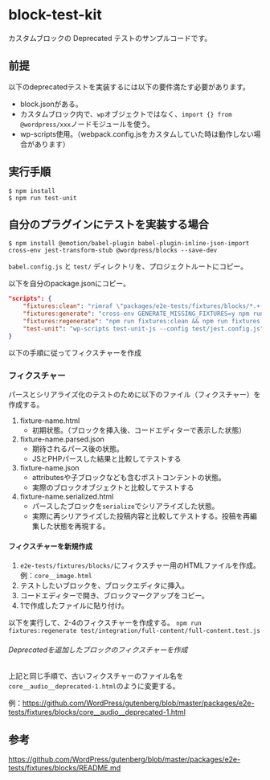 # block-test-kit
カスタムブロックの Deprecated テストのサンプルコードです。

## 前提
以下のdeprecatedテストを実装するには以下の要件満たす必要があります。
- block.jsonがある。
- カスタムブロック内で、`wp`オブジェクトではなく、`import {} from @wordpress/xxx`ノードモジュールを使う。
- wp-scripts使用。（webpack.config.jsをカスタムしていた時は動作しない場合があります）

## 実行手順
`$ npm install`  
`$ npm run test-unit`

## 自分のプラグインにテストを実装する場合
`$ npm install @emotion/babel-plugin babel-plugin-inline-json-import cross-env jest-transform-stub @wordpress/blocks --save-dev`

`babel.config.js` と `test/` ディレクトリを、プロジェクトルートにコピー。

以下を自分のpackage.jsonにコピー。
```package.json
"scripts": {
	"fixtures:clean": "rimraf \"packages/e2e-tests/fixtures/blocks/*.+(json|serialized.html)\"",
	"fixtures:generate": "cross-env GENERATE_MISSING_FIXTURES=y npm run test-unit",
	"fixtures:regenerate": "npm run fixtures:clean && npm run fixtures:generate",
	"test-unit": "wp-scripts test-unit-js --config test/jest.config.js"
}	
```

以下の手順に従ってフィクスチャーを作成

### フィクスチャー

パースとシリアライズ化のテストのために以下のファイル（フィクスチャー）を作成する。

1. fixture-name.html 
    - 初期状態。（ブロックを挿入後、コードエディターで表示した状態）
3. fixture-name.parsed.json
    - 期待されるパース後の状態。
    - JSとPHPパースした結果と比較してテストする
5. fixture-name.json
    - attributesや子ブロックなども含むポストコンテントの状態。
    - 実際のブロックオブジェクトと比較してテストする
7. fixture-name.serialized.html
    - パースしたブロックを`serialize`でシリアライズした状態。
    - 実際に再シリアライズした投稿内容と比較してテストする。投稿を再編集した状態を再現する。

#### フィクスチャーを新規作成

1. `e2e-tests/fixtures/blocks/`にフィクスチャー用のHTMLファイルを作成。例：`core__image.html`
2. テストしたいブロックを、ブロックエディタに挿入。
3. コードエディターで開き、ブロックマークアップをコピー。
4. 1で作成したファイルに貼り付け。

以下を実行して、2-4のフィクスチャーを作成する。
`npm run fixtures:regenerate test/integration/full-content/full-content.test.js`


###### Deprecatedを追加したブロックのフィクスチャーを作成
上記と同じ手順で、古いフィクスチャーのファイル名を `core__audio__deprecated-1.html`のように変更する。

例：https://github.com/WordPress/gutenberg/blob/master/packages/e2e-tests/fixtures/blocks/core__audio__deprecated-1.html

## 参考
https://github.com/WordPress/gutenberg/blob/master/packages/e2e-tests/fixtures/blocks/README.md
